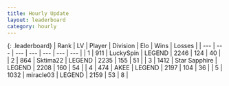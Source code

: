 ```yaml
---
title: Hourly Update
layout: leaderboard
category: hourly
---
```


{: .leaderboard}
| Rank | LV | Player | Division | Elo | Wins | Losses |
| --- | --- | --- | --- | --- | --- | --- |
| <span data-change="1">1</span> | 911 | <span title="ID: 498412">LuckySpin</span> | LEGEND | <span data-change="0">2246</span> | <span data-change="0">124</span> | <span data-change="0">40</span> |
| <span data-change="-1">2</span> | 864 | <span title="ID: 353063">Sktima22</span> | LEGEND | <span data-change="-27">2235</span> | <span data-change="2">155</span> | <span data-change="2">51</span> |
| <span data-change="0">3</span> | 1412 | <span title="ID: 315148">Star Sapphire</span> | LEGEND | <span data-change="0">2208</span> | <span data-change="0">160</span> | <span data-change="0">54</span> |
| <span data-change="0">4</span> | 474 | <span title="ID: 455100">AKEE</span> | LEGEND | <span data-change="0">2197</span> | <span data-change="0">104</span> | <span data-change="0">36</span> |
| <span data-change="0">5</span> | 1032 | <span title="ID: 416373">miracle03</span> | LEGEND | <span data-change="0">2159</span> | <span data-change="0">53</span> | <span data-change="0">8</span> |